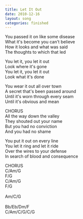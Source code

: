 ```yaml
---
title: Let It Out
date: 2010-12-16
layout: song
categories: finished
---
```

You passed it on like some disease  
What it's become you can't believe  
How it looks and what was said  
The thoughts to which that led

<div class="chorus">
  You let it, you let it out<br/>
  Look where it's gone<br/>
  You let it, you let it out<br/>
  Look what it's done
</div>

You wear it out all over town  
A secret that's been passed around  
Until it's worn through every seam  
Until it's obvious and mean

<div class="chorus">CHORUS</div>

<div class="chorus">
  All the way down the valley<br/>
  They shouted out your name<br/>
  But you had no conviction<br/>
  And you had no shame
</div>

You put it out on every line  
You let it ring and let it ride  
Over the wires to your defense  
In search of blood and consequence

<div class="chorus">CHORUS</div>

<div class="chords">
  C/Am/G<br/>
  F/G<br/>
  C/Am/G<br/>
  F/G<br/>
  <br/>
  Am/C/G<br/>
  <br/>
  Bb/Eb/Dm/F<br/>
  C/Am/C/G/C/G
</div>
